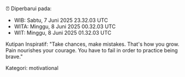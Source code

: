 ⏰ Diperbarui pada:
- WIB: Sabtu, 7 Juni 2025 23.32.03 UTC
- WITA: Minggu, 8 Juni 2025 00.32.03 UTC
- WIT: Minggu, 8 Juni 2025 01.32.03 UTC

Kutipan Inspiratif:
"Take chances, make mistakes. That's how you grow. Pain nourishes your courage. You have to fail in order to practice being brave."


Kategori: motivational

